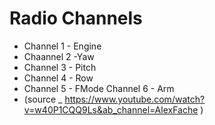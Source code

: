 # Radio Channels
- Channel 1 - Engine
- Chaannel 2 -Yaw
- Channel 3 - Pitch
- Channel 4 - Row
- Channel 5 - FMode
  Channel 6 - Arm
- (source _ https://www.youtube.com/watch?v=w40P1CQQ9Ls&ab_channel=AlexFache )
